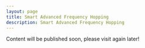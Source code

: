 ```yaml
---
layout: page
title: Smart Advanced Frequency Hopping
description: Smart Advanced Frequency Hopping
---
```


Content will be published soon, please visit again later!